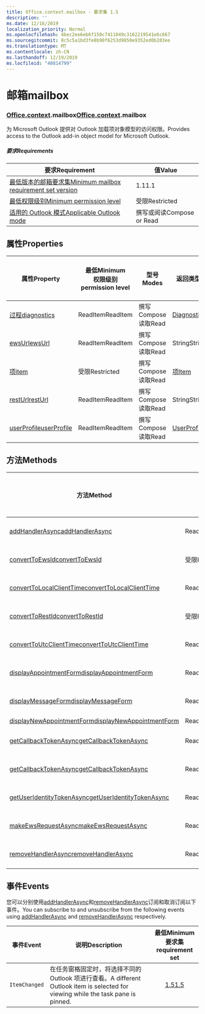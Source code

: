 ```yaml
---
title: Office.context.mailbox - 要求集 1.5
description: ''
ms.date: 12/16/2019
localization_priority: Normal
ms.openlocfilehash: 4bec2ee6eb6f150c7411049c3162219541e6c667
ms.sourcegitcommit: 8c5c5a1bd3fe8b90f6253d9850e9352ed0b283ee
ms.translationtype: MT
ms.contentlocale: zh-CN
ms.lasthandoff: 12/19/2019
ms.locfileid: "40814799"
---
```

# <a name="mailbox"></a><span data-ttu-id="d02f3-102">邮箱</span><span class="sxs-lookup"><span data-stu-id="d02f3-102">mailbox</span></span>

### <a name="officeofficemdcontextofficecontextmdmailbox"></a><span data-ttu-id="d02f3-103">[Office](office.md)[.context](office.context.md).mailbox</span><span class="sxs-lookup"><span data-stu-id="d02f3-103">[Office](office.md)[.context](office.context.md).mailbox</span></span>

<span data-ttu-id="d02f3-104">为 Microsoft Outlook 提供对 Outlook 加载项对象模型的访问权限。</span><span class="sxs-lookup"><span data-stu-id="d02f3-104">Provides access to the Outlook add-in object model for Microsoft Outlook.</span></span>

##### <a name="requirements"></a><span data-ttu-id="d02f3-105">要求</span><span class="sxs-lookup"><span data-stu-id="d02f3-105">Requirements</span></span>

|<span data-ttu-id="d02f3-106">要求</span><span class="sxs-lookup"><span data-stu-id="d02f3-106">Requirement</span></span>| <span data-ttu-id="d02f3-107">值</span><span class="sxs-lookup"><span data-stu-id="d02f3-107">Value</span></span>|
|---|---|
|[<span data-ttu-id="d02f3-108">最低版本的邮箱要求集</span><span class="sxs-lookup"><span data-stu-id="d02f3-108">Minimum mailbox requirement set version</span></span>](../../requirement-sets/outlook-api-requirement-sets.md)| <span data-ttu-id="d02f3-109">1.1</span><span class="sxs-lookup"><span data-stu-id="d02f3-109">1.1</span></span>|
|[<span data-ttu-id="d02f3-110">最低权限级别</span><span class="sxs-lookup"><span data-stu-id="d02f3-110">Minimum permission level</span></span>](/outlook/add-ins/understanding-outlook-add-in-permissions)| <span data-ttu-id="d02f3-111">受限</span><span class="sxs-lookup"><span data-stu-id="d02f3-111">Restricted</span></span>|
|[<span data-ttu-id="d02f3-112">适用的 Outlook 模式</span><span class="sxs-lookup"><span data-stu-id="d02f3-112">Applicable Outlook mode</span></span>](/outlook/add-ins/#extension-points)| <span data-ttu-id="d02f3-113">撰写或阅读</span><span class="sxs-lookup"><span data-stu-id="d02f3-113">Compose or Read</span></span>|

## <a name="properties"></a><span data-ttu-id="d02f3-114">属性</span><span class="sxs-lookup"><span data-stu-id="d02f3-114">Properties</span></span>

| <span data-ttu-id="d02f3-115">属性</span><span class="sxs-lookup"><span data-stu-id="d02f3-115">Property</span></span> | <span data-ttu-id="d02f3-116">最低</span><span class="sxs-lookup"><span data-stu-id="d02f3-116">Minimum</span></span><br><span data-ttu-id="d02f3-117">权限级别</span><span class="sxs-lookup"><span data-stu-id="d02f3-117">permission level</span></span> | <span data-ttu-id="d02f3-118">型号</span><span class="sxs-lookup"><span data-stu-id="d02f3-118">Modes</span></span> | <span data-ttu-id="d02f3-119">返回类型</span><span class="sxs-lookup"><span data-stu-id="d02f3-119">Return type</span></span> | <span data-ttu-id="d02f3-120">最低</span><span class="sxs-lookup"><span data-stu-id="d02f3-120">Minimum</span></span><br><span data-ttu-id="d02f3-121">要求集</span><span class="sxs-lookup"><span data-stu-id="d02f3-121">requirement set</span></span> |
|---|---|---|---|:---:|
| [<span data-ttu-id="d02f3-122">过程</span><span class="sxs-lookup"><span data-stu-id="d02f3-122">diagnostics</span></span>](office.context.mailbox.diagnostics.md) | <span data-ttu-id="d02f3-123">ReadItem</span><span class="sxs-lookup"><span data-stu-id="d02f3-123">ReadItem</span></span> | <span data-ttu-id="d02f3-124">撰写</span><span class="sxs-lookup"><span data-stu-id="d02f3-124">Compose</span></span><br><span data-ttu-id="d02f3-125">读取</span><span class="sxs-lookup"><span data-stu-id="d02f3-125">Read</span></span> | [<span data-ttu-id="d02f3-126">Diagnostics</span><span class="sxs-lookup"><span data-stu-id="d02f3-126">Diagnostics</span></span>](/javascript/api/outlook/office.diagnostics?view=outlook-js-1.5) | [<span data-ttu-id="d02f3-127">1.1</span><span class="sxs-lookup"><span data-stu-id="d02f3-127">1.1</span></span>](../requirement-set-1.1/outlook-requirement-set-1.1.md) |
| [<span data-ttu-id="d02f3-128">ewsUrl</span><span class="sxs-lookup"><span data-stu-id="d02f3-128">ewsUrl</span></span>](/javascript/api/outlook/office.mailbox?view=outlook-js-1.5#ewsurl) | <span data-ttu-id="d02f3-129">ReadItem</span><span class="sxs-lookup"><span data-stu-id="d02f3-129">ReadItem</span></span> | <span data-ttu-id="d02f3-130">撰写</span><span class="sxs-lookup"><span data-stu-id="d02f3-130">Compose</span></span><br><span data-ttu-id="d02f3-131">读取</span><span class="sxs-lookup"><span data-stu-id="d02f3-131">Read</span></span> | <span data-ttu-id="d02f3-132">String</span><span class="sxs-lookup"><span data-stu-id="d02f3-132">String</span></span> | [<span data-ttu-id="d02f3-133">1.1</span><span class="sxs-lookup"><span data-stu-id="d02f3-133">1.1</span></span>](../requirement-set-1.1/outlook-requirement-set-1.1.md) |
| [<span data-ttu-id="d02f3-134">项</span><span class="sxs-lookup"><span data-stu-id="d02f3-134">item</span></span>](office.context.mailbox.item.md) | <span data-ttu-id="d02f3-135">受限</span><span class="sxs-lookup"><span data-stu-id="d02f3-135">Restricted</span></span> | <span data-ttu-id="d02f3-136">撰写</span><span class="sxs-lookup"><span data-stu-id="d02f3-136">Compose</span></span><br><span data-ttu-id="d02f3-137">读取</span><span class="sxs-lookup"><span data-stu-id="d02f3-137">Read</span></span> | [<span data-ttu-id="d02f3-138">项</span><span class="sxs-lookup"><span data-stu-id="d02f3-138">Item</span></span>](/javascript/api/outlook/office.item?view=outlook-js-1.5) | [<span data-ttu-id="d02f3-139">1.1</span><span class="sxs-lookup"><span data-stu-id="d02f3-139">1.1</span></span>](../requirement-set-1.1/outlook-requirement-set-1.1.md) |
| [<span data-ttu-id="d02f3-140">restUrl</span><span class="sxs-lookup"><span data-stu-id="d02f3-140">restUrl</span></span>](/javascript/api/outlook/office.mailbox?view=outlook-js-1.5#resturl) | <span data-ttu-id="d02f3-141">ReadItem</span><span class="sxs-lookup"><span data-stu-id="d02f3-141">ReadItem</span></span> | <span data-ttu-id="d02f3-142">撰写</span><span class="sxs-lookup"><span data-stu-id="d02f3-142">Compose</span></span><br><span data-ttu-id="d02f3-143">读取</span><span class="sxs-lookup"><span data-stu-id="d02f3-143">Read</span></span> | <span data-ttu-id="d02f3-144">String</span><span class="sxs-lookup"><span data-stu-id="d02f3-144">String</span></span> | [<span data-ttu-id="d02f3-145">1.5</span><span class="sxs-lookup"><span data-stu-id="d02f3-145">1.5</span></span>](../requirement-set-1.5/outlook-requirement-set-1.5.md) |
| [<span data-ttu-id="d02f3-146">userProfile</span><span class="sxs-lookup"><span data-stu-id="d02f3-146">userProfile</span></span>](office.context.mailbox.userProfile.md) | <span data-ttu-id="d02f3-147">ReadItem</span><span class="sxs-lookup"><span data-stu-id="d02f3-147">ReadItem</span></span> | <span data-ttu-id="d02f3-148">撰写</span><span class="sxs-lookup"><span data-stu-id="d02f3-148">Compose</span></span><br><span data-ttu-id="d02f3-149">读取</span><span class="sxs-lookup"><span data-stu-id="d02f3-149">Read</span></span> | [<span data-ttu-id="d02f3-150">UserProfile</span><span class="sxs-lookup"><span data-stu-id="d02f3-150">UserProfile</span></span>](/javascript/api/outlook/office.userprofile?view=outlook-js-1.5) | [<span data-ttu-id="d02f3-151">1.1</span><span class="sxs-lookup"><span data-stu-id="d02f3-151">1.1</span></span>](../requirement-set-1.1/outlook-requirement-set-1.1.md) |

## <a name="methods"></a><span data-ttu-id="d02f3-152">方法</span><span class="sxs-lookup"><span data-stu-id="d02f3-152">Methods</span></span>

| <span data-ttu-id="d02f3-153">方法</span><span class="sxs-lookup"><span data-stu-id="d02f3-153">Method</span></span> | <span data-ttu-id="d02f3-154">最低</span><span class="sxs-lookup"><span data-stu-id="d02f3-154">Minimum</span></span><br><span data-ttu-id="d02f3-155">权限级别</span><span class="sxs-lookup"><span data-stu-id="d02f3-155">permission level</span></span> | <span data-ttu-id="d02f3-156">型号</span><span class="sxs-lookup"><span data-stu-id="d02f3-156">Modes</span></span> | <span data-ttu-id="d02f3-157">最低</span><span class="sxs-lookup"><span data-stu-id="d02f3-157">Minimum</span></span><br><span data-ttu-id="d02f3-158">要求集</span><span class="sxs-lookup"><span data-stu-id="d02f3-158">requirement set</span></span> |
|---|---|---|:---:|
| [<span data-ttu-id="d02f3-159">addHandlerAsync</span><span class="sxs-lookup"><span data-stu-id="d02f3-159">addHandlerAsync</span></span>](/javascript/api/outlook/office.mailbox?view=outlook-js-1.5#addhandlerasync-eventtype--handler--options--callback-) | <span data-ttu-id="d02f3-160">ReadItem</span><span class="sxs-lookup"><span data-stu-id="d02f3-160">ReadItem</span></span> | <span data-ttu-id="d02f3-161">撰写</span><span class="sxs-lookup"><span data-stu-id="d02f3-161">Compose</span></span><br><span data-ttu-id="d02f3-162">读取</span><span class="sxs-lookup"><span data-stu-id="d02f3-162">Read</span></span> | [<span data-ttu-id="d02f3-163">1.5</span><span class="sxs-lookup"><span data-stu-id="d02f3-163">1.5</span></span>](../requirement-set-1.5/outlook-requirement-set-1.5.md) |
| [<span data-ttu-id="d02f3-164">convertToEwsId</span><span class="sxs-lookup"><span data-stu-id="d02f3-164">convertToEwsId</span></span>](/javascript/api/outlook/office.mailbox?view=outlook-js-1.5#converttoewsid-itemid--restversion-) | <span data-ttu-id="d02f3-165">受限</span><span class="sxs-lookup"><span data-stu-id="d02f3-165">Restricted</span></span> | <span data-ttu-id="d02f3-166">撰写</span><span class="sxs-lookup"><span data-stu-id="d02f3-166">Compose</span></span><br><span data-ttu-id="d02f3-167">读取</span><span class="sxs-lookup"><span data-stu-id="d02f3-167">Read</span></span> | [<span data-ttu-id="d02f3-168">1.3</span><span class="sxs-lookup"><span data-stu-id="d02f3-168">1.3</span></span>](../requirement-set-1.3/outlook-requirement-set-1.3.md) |
| [<span data-ttu-id="d02f3-169">convertToLocalClientTime</span><span class="sxs-lookup"><span data-stu-id="d02f3-169">convertToLocalClientTime</span></span>](/javascript/api/outlook/office.mailbox?view=outlook-js-1.5#converttolocalclienttime-timevalue-) | <span data-ttu-id="d02f3-170">ReadItem</span><span class="sxs-lookup"><span data-stu-id="d02f3-170">ReadItem</span></span> | <span data-ttu-id="d02f3-171">撰写</span><span class="sxs-lookup"><span data-stu-id="d02f3-171">Compose</span></span><br><span data-ttu-id="d02f3-172">读取</span><span class="sxs-lookup"><span data-stu-id="d02f3-172">Read</span></span> | [<span data-ttu-id="d02f3-173">1.1</span><span class="sxs-lookup"><span data-stu-id="d02f3-173">1.1</span></span>](../requirement-set-1.1/outlook-requirement-set-1.1.md) |
| [<span data-ttu-id="d02f3-174">convertToRestId</span><span class="sxs-lookup"><span data-stu-id="d02f3-174">convertToRestId</span></span>](/javascript/api/outlook/office.mailbox?view=outlook-js-1.5#converttorestid-itemid--restversion-) | <span data-ttu-id="d02f3-175">受限</span><span class="sxs-lookup"><span data-stu-id="d02f3-175">Restricted</span></span> | <span data-ttu-id="d02f3-176">撰写</span><span class="sxs-lookup"><span data-stu-id="d02f3-176">Compose</span></span><br><span data-ttu-id="d02f3-177">读取</span><span class="sxs-lookup"><span data-stu-id="d02f3-177">Read</span></span> | [<span data-ttu-id="d02f3-178">1.3</span><span class="sxs-lookup"><span data-stu-id="d02f3-178">1.3</span></span>](../requirement-set-1.3/outlook-requirement-set-1.3.md) |
| [<span data-ttu-id="d02f3-179">convertToUtcClientTime</span><span class="sxs-lookup"><span data-stu-id="d02f3-179">convertToUtcClientTime</span></span>](/javascript/api/outlook/office.mailbox?view=outlook-js-1.5#converttoutcclienttime-input-) | <span data-ttu-id="d02f3-180">ReadItem</span><span class="sxs-lookup"><span data-stu-id="d02f3-180">ReadItem</span></span> | <span data-ttu-id="d02f3-181">撰写</span><span class="sxs-lookup"><span data-stu-id="d02f3-181">Compose</span></span><br><span data-ttu-id="d02f3-182">读取</span><span class="sxs-lookup"><span data-stu-id="d02f3-182">Read</span></span> | [<span data-ttu-id="d02f3-183">1.1</span><span class="sxs-lookup"><span data-stu-id="d02f3-183">1.1</span></span>](../requirement-set-1.1/outlook-requirement-set-1.1.md) |
| [<span data-ttu-id="d02f3-184">displayAppointmentForm</span><span class="sxs-lookup"><span data-stu-id="d02f3-184">displayAppointmentForm</span></span>](/javascript/api/outlook/office.mailbox?view=outlook-js-1.5#displayappointmentform-itemid-) | <span data-ttu-id="d02f3-185">ReadItem</span><span class="sxs-lookup"><span data-stu-id="d02f3-185">ReadItem</span></span> | <span data-ttu-id="d02f3-186">撰写</span><span class="sxs-lookup"><span data-stu-id="d02f3-186">Compose</span></span><br><span data-ttu-id="d02f3-187">读取</span><span class="sxs-lookup"><span data-stu-id="d02f3-187">Read</span></span> | [<span data-ttu-id="d02f3-188">1.1</span><span class="sxs-lookup"><span data-stu-id="d02f3-188">1.1</span></span>](../requirement-set-1.1/outlook-requirement-set-1.1.md) |
| [<span data-ttu-id="d02f3-189">displayMessageForm</span><span class="sxs-lookup"><span data-stu-id="d02f3-189">displayMessageForm</span></span>](/javascript/api/outlook/office.mailbox?view=outlook-js-1.5#displaymessageform-itemid-) | <span data-ttu-id="d02f3-190">ReadItem</span><span class="sxs-lookup"><span data-stu-id="d02f3-190">ReadItem</span></span> | <span data-ttu-id="d02f3-191">撰写</span><span class="sxs-lookup"><span data-stu-id="d02f3-191">Compose</span></span><br><span data-ttu-id="d02f3-192">读取</span><span class="sxs-lookup"><span data-stu-id="d02f3-192">Read</span></span> | [<span data-ttu-id="d02f3-193">1.1</span><span class="sxs-lookup"><span data-stu-id="d02f3-193">1.1</span></span>](../requirement-set-1.1/outlook-requirement-set-1.1.md) |
| [<span data-ttu-id="d02f3-194">displayNewAppointmentForm</span><span class="sxs-lookup"><span data-stu-id="d02f3-194">displayNewAppointmentForm</span></span>](/javascript/api/outlook/office.mailbox?view=outlook-js-1.5#displaynewappointmentform-parameters-) | <span data-ttu-id="d02f3-195">ReadItem</span><span class="sxs-lookup"><span data-stu-id="d02f3-195">ReadItem</span></span> | <span data-ttu-id="d02f3-196">读取</span><span class="sxs-lookup"><span data-stu-id="d02f3-196">Read</span></span> | [<span data-ttu-id="d02f3-197">1.1</span><span class="sxs-lookup"><span data-stu-id="d02f3-197">1.1</span></span>](../requirement-set-1.1/outlook-requirement-set-1.1.md) |
| [<span data-ttu-id="d02f3-198">getCallbackTokenAsync</span><span class="sxs-lookup"><span data-stu-id="d02f3-198">getCallbackTokenAsync</span></span>](/javascript/api/outlook/office.mailbox?view=outlook-js-1.5#getcallbacktokenasync-options--callback-) | <span data-ttu-id="d02f3-199">ReadItem</span><span class="sxs-lookup"><span data-stu-id="d02f3-199">ReadItem</span></span> | <span data-ttu-id="d02f3-200">撰写</span><span class="sxs-lookup"><span data-stu-id="d02f3-200">Compose</span></span><br><span data-ttu-id="d02f3-201">读取</span><span class="sxs-lookup"><span data-stu-id="d02f3-201">Read</span></span> | [<span data-ttu-id="d02f3-202">1.5</span><span class="sxs-lookup"><span data-stu-id="d02f3-202">1.5</span></span>](../requirement-set-1.5/outlook-requirement-set-1.5.md) |
| [<span data-ttu-id="d02f3-203">getCallbackTokenAsync</span><span class="sxs-lookup"><span data-stu-id="d02f3-203">getCallbackTokenAsync</span></span>](/javascript/api/outlook/office.mailbox?view=outlook-js-1.5#getcallbacktokenasync-callback--usercontext-) | <span data-ttu-id="d02f3-204">ReadItem</span><span class="sxs-lookup"><span data-stu-id="d02f3-204">ReadItem</span></span> | <span data-ttu-id="d02f3-205">撰写</span><span class="sxs-lookup"><span data-stu-id="d02f3-205">Compose</span></span><br><span data-ttu-id="d02f3-206">读取</span><span class="sxs-lookup"><span data-stu-id="d02f3-206">Read</span></span> | [<span data-ttu-id="d02f3-207">1.3</span><span class="sxs-lookup"><span data-stu-id="d02f3-207">1.3</span></span>](../requirement-set-1.3/outlook-requirement-set-1.3.md)<br>[<span data-ttu-id="d02f3-208">1.1</span><span class="sxs-lookup"><span data-stu-id="d02f3-208">1.1</span></span>](../requirement-set-1.1/outlook-requirement-set-1.1.md) |
| [<span data-ttu-id="d02f3-209">getUserIdentityTokenAsync</span><span class="sxs-lookup"><span data-stu-id="d02f3-209">getUserIdentityTokenAsync</span></span>](/javascript/api/outlook/office.mailbox?view=outlook-js-1.5#getuseridentitytokenasync-callback--usercontext-) | <span data-ttu-id="d02f3-210">ReadItem</span><span class="sxs-lookup"><span data-stu-id="d02f3-210">ReadItem</span></span> | <span data-ttu-id="d02f3-211">撰写</span><span class="sxs-lookup"><span data-stu-id="d02f3-211">Compose</span></span><br><span data-ttu-id="d02f3-212">读取</span><span class="sxs-lookup"><span data-stu-id="d02f3-212">Read</span></span> | [<span data-ttu-id="d02f3-213">1.1</span><span class="sxs-lookup"><span data-stu-id="d02f3-213">1.1</span></span>](../requirement-set-1.1/outlook-requirement-set-1.1.md) |
| [<span data-ttu-id="d02f3-214">makeEwsRequestAsync</span><span class="sxs-lookup"><span data-stu-id="d02f3-214">makeEwsRequestAsync</span></span>](/javascript/api/outlook/office.mailbox?view=outlook-js-1.5#makeewsrequestasync-data--callback--usercontext-) | <span data-ttu-id="d02f3-215">ReadWriteMailbox</span><span class="sxs-lookup"><span data-stu-id="d02f3-215">ReadWriteMailbox</span></span> | <span data-ttu-id="d02f3-216">撰写</span><span class="sxs-lookup"><span data-stu-id="d02f3-216">Compose</span></span><br><span data-ttu-id="d02f3-217">读取</span><span class="sxs-lookup"><span data-stu-id="d02f3-217">Read</span></span> | [<span data-ttu-id="d02f3-218">1.1</span><span class="sxs-lookup"><span data-stu-id="d02f3-218">1.1</span></span>](../requirement-set-1.1/outlook-requirement-set-1.1.md) |
| [<span data-ttu-id="d02f3-219">removeHandlerAsync</span><span class="sxs-lookup"><span data-stu-id="d02f3-219">removeHandlerAsync</span></span>](/javascript/api/outlook/office.mailbox?view=outlook-js-1.5#removehandlerasync-eventtype--options--callback-) | <span data-ttu-id="d02f3-220">ReadItem</span><span class="sxs-lookup"><span data-stu-id="d02f3-220">ReadItem</span></span> | <span data-ttu-id="d02f3-221">撰写</span><span class="sxs-lookup"><span data-stu-id="d02f3-221">Compose</span></span><br><span data-ttu-id="d02f3-222">读取</span><span class="sxs-lookup"><span data-stu-id="d02f3-222">Read</span></span> | [<span data-ttu-id="d02f3-223">1.5</span><span class="sxs-lookup"><span data-stu-id="d02f3-223">1.5</span></span>](../requirement-set-1.5/outlook-requirement-set-1.5.md) |

## <a name="events"></a><span data-ttu-id="d02f3-224">事件</span><span class="sxs-lookup"><span data-stu-id="d02f3-224">Events</span></span>

<span data-ttu-id="d02f3-225">您可以分别使用[addHandlerAsync](/javascript/api/outlook/office.mailbox?view=outlook-js-1.5#addhandlerasync-eventtype--handler--options--callback-)和[removeHandlerAsync](/javascript/api/outlook/office.mailbox?view=outlook-js-1.5#removehandlerasync-eventtype--options--callback-)订阅和取消订阅以下事件。</span><span class="sxs-lookup"><span data-stu-id="d02f3-225">You can subscribe to and unsubscribe from the following events using [addHandlerAsync](/javascript/api/outlook/office.mailbox?view=outlook-js-1.5#addhandlerasync-eventtype--handler--options--callback-) and [removeHandlerAsync](/javascript/api/outlook/office.mailbox?view=outlook-js-1.5#removehandlerasync-eventtype--options--callback-) respectively.</span></span>

| <span data-ttu-id="d02f3-226">事件</span><span class="sxs-lookup"><span data-stu-id="d02f3-226">Event</span></span> | <span data-ttu-id="d02f3-227">说明</span><span class="sxs-lookup"><span data-stu-id="d02f3-227">Description</span></span> | <span data-ttu-id="d02f3-228">最低</span><span class="sxs-lookup"><span data-stu-id="d02f3-228">Minimum</span></span><br><span data-ttu-id="d02f3-229">要求集</span><span class="sxs-lookup"><span data-stu-id="d02f3-229">requirement set</span></span> |
|---|---|:---:|
|`ItemChanged`| <span data-ttu-id="d02f3-230">在任务窗格固定时，将选择不同的 Outlook 项进行查看。</span><span class="sxs-lookup"><span data-stu-id="d02f3-230">A different Outlook item is selected for viewing while the task pane is pinned.</span></span> | [<span data-ttu-id="d02f3-231">1.5</span><span class="sxs-lookup"><span data-stu-id="d02f3-231">1.5</span></span>](../requirement-set-1.5/outlook-requirement-set-1.5.md) |
